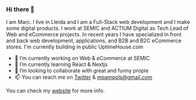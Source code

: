 ### Hi there 👋 

I am Marc. I live in Lleida and I am a Full-Stack web development and I make some digital products. I work at SEMIC and ACTIUM Digital as Tech Lead of Web and eCommerce projects. In recent years I have specialized in front and back web development, applications, and B2B and B2C eCommerce stores. I'm currently building in public UptimeHouse.com

- 🔭 I’m currently working on Web & eCommerce at SEMIC
- 🌱 I’m currently learning React & Nextjs
- 👯 I’m looking to collaborate with great and funny prople 
- 📫 You can reach me on [Twitter](https://twitter.com/mpampols) & mpampols@gmail.com

You can check my [website](https://marcpampols.net) for more info.
